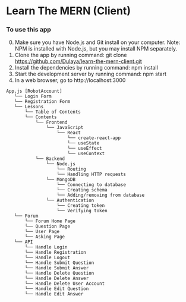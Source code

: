 # Learn The MERN (Client)

### To use this app

0. Make sure you have Node.js and Git install on your computer. Note: NPM is installed with Node.js, but you may install NPM separately.
1. Clone the app by running command: git clone https://github.com/Dulaya/learn-the-mern-client.git
2. Install the dependencies by running command: npm install
3. Start the development server by running command: npm start
4. In a web browser, go to http://localhost:3000

```
App.js [RobotAccount]
   └── Login Form
   └── Registration Form
   └── Lessons
       └── Table of Contents
       └── Contents
           └── Frontend
               └── JavaScript
                   └── React
                       └── create-react-app
                       └── useState
                       └── useEffect
                       └── useContext                                       
           └── Backend
               └── Node.js
                   └── Routing
                   └── Handling HTTP requests
               └── MongoDB
                   └── Connecting to database 
                   └── Creating schema
                   └── Adding/removing from database
               └── Authentication
                   └── Creating token
                   └── Verifying token            
   └── Forum 
       └── Forum Home Page
       └── Question Page
       └── User Page
       └── Asking Page
   └── API
       └── Handle Login     
       └── Handle Registration     
       └── Handle Logout      
       └── Handle Submit Question   
       └── Handle Submit Answer
       └── Handle Delete Question 
       └── Handle Delete Answer     
       └── Handle Delete User Account      
       └── Handle Edit Question   
       └── Handle Edit Answer
  ```
